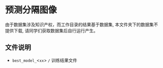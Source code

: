 # 预测分隔图像

由于数据集涉及知识产权，而工作目录的结果基于数据集, 本文件夹下的数据集不提供下载, 请同学们获取数据集后自行运行产生。

## 文件说明

- `best_model_`<`xx`> `/`
  训练结果文件
